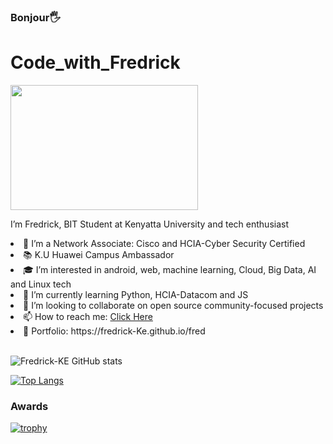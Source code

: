 ### Bonjour🖐
<h1>Code_with_Fredrick</h1>
<p><a target="_blank" rel="noopener noreferrer" href="https://camo.githubusercontent.com/a4282b5c7bc174a7aac59e29e175344b8d8bd3b3a6d0bc71ec01b35a0277e4bc/68747470733a2f2f6d656469612e67697068792e636f6d2f6d656469612f336f37714531594e3761424f4650527738452f67697068792e676966"><img src="https://camo.githubusercontent.com/a4282b5c7bc174a7aac59e29e175344b8d8bd3b3a6d0bc71ec01b35a0277e4bc/68747470733a2f2f6d656469612e67697068792e636f6d2f6d656469612f336f37714531594e3761424f4650527738452f67697068792e676966" width="300" height="200" data-canonical-src="https://media.giphy.com/media/3o7qE1YN7aBOFPRw8E/giphy.gif" style="max-width: 100%;"></a></p>

<p>I’m Fredrick, BIT Student at Kenyatta University and tech enthusiast</p>
<li>🔭 I’m a Network Associate: Cisco and HCIA-Cyber Security Certified</li>
<li>📚 K.U Huawei  Campus Ambassador
<li>🎓 I’m interested in android, web, machine learning, Cloud, Big Data, AI and Linux tech</li> 
<li>🌱 I’m currently learning Python, HCIA-Datacom and JS</li>
<li>💼 I’m looking to collaborate on open source community-focused projects</li>
<li>📫 How to reach me: <a href ="https://fredrick-Ke.github.io/fred">Click Here</a></li>
<li>👀 Portfolio: https://fredrick-Ke.github.io/fred</li><br>




![Fredrick-KE GitHub stats](https://github-readme-stats.vercel.app/api?username=Fredrick-KE&theme=maroongold&show_icons=true)

[![Top Langs](https://github-readme-stats.vercel.app/api/top-langs/?username=Fredrick-KE&theme=omni&layout=compact)](https://github.com/Fredrick-KE/github-readme-stats)

<h3>Awards</h3>
<p dir="auto"><a href="https://github.com/ryo-ma/github-profile-trophy"><img src="https://camo.githubusercontent.com/ab5418bd7126d963c5f1e8514f40868be022bbe9f37da73b4e3e259f2275786a/68747470733a2f2f6769746875622d70726f66696c652d74726f7068792e76657263656c2e6170702f3f757365726e616d653d616d696c616d656e267468656d653d6f6e656461726b" alt="trophy" data-canonical-src="https://github-profile-trophy.vercel.app/?username=amilamen&amp;theme=onedark" style="max-width: 100%;"></a></p>


